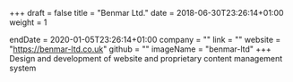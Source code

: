 +++
draft = false
title = "Benmar Ltd."
date = 2018-06-30T23:26:14+01:00
weight = 1

endDate = 2020-01-05T23:26:14+01:00
company = ""
link = ""
website = "https://benmar-ltd.co.uk"
github = ""
imageName = "benmar-ltd"
+++
Design and development of website and proprietary content management system